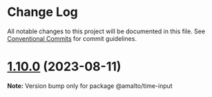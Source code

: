 # Change Log

All notable changes to this project will be documented in this file.
See [Conventional Commits](https://conventionalcommits.org) for commit guidelines.

# [1.10.0](https://github.com/amalto/platform6-ui-components/compare/@amalto/time-input@1.9.89...@amalto/time-input@1.10.0) (2023-08-11)

**Note:** Version bump only for package @amalto/time-input
